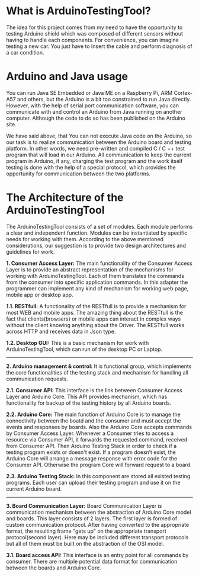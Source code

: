 
# **What is ArduinoTestingTool?**

The idea for this project comes from my need to have the opportunity to testing Arduino shield
which was composed of different sensors without having to handle each components. For convenience, you can imagine testing a new car. You just  have to Insert the cable and perform diagnosis of a car condition.

# **Arduino and Java usage**

You can run Java SE Embedded or Java ME on a Raspberry Pi, ARM Cortex- A57 and others, but the Arduino is a bit too constrained to run Java directly. However, with the help of serial port communication software, you can communicate with and control an Arduino from Java running on another computer. Although the code to do so has been published on the Arduino site.

We have said above, that  You can not execute Java code on the Arduino, so our task is to realize communication between the Arduino board and testing platform. In other words, we need pre-written and compiled C / C ++ test program that will load in our Arduino. All communication to keep the current program in Arduino, if any, charging the test program and the work itself testing is done with the help of a special protocol, which provides the opportunity for communication between the two platforms.


# The Architecture of the ArduinoTestingTool

The ArduinoTestingTool consists of a set of modules. Each module performs a clear and independent function. Modules can be instantiated by specific needs for working with them. According to the above mentioned considerations, our suggestion is to provide two design architectures and guidelines for work.

**1. Consumer Access Layer:**
The main functionality of the Consumer Access Layer is to provide an abstract representation of the mechanisms for working with ArduinoTestingTool. Each of them translates the commands from the consumer into specific application commands. In this adapter the programmer can implement any kind of mechanism for working:web page, mobile app or desktop app.

   **1.1. RESTfull:**
A functionality of the RESTfull is to provide a mechanism for most WEB and mobile apps. The amazing thing about the RESTfull is the fact that clients(browsers) or mobile apps can interact in complex ways without the client knowing anything about the Driver. The RESTfull works across HTTP and receives data in Json type.

 **1.2. Desktop GUI:** 
This is a basic mechanism for work with ArduinoTestingTool, which can run of the desktop PC or Laptop.

***

**2. Arduino management & control:** 
It is functional group, which implements the core functionalities of the testing stack and mechanism for handling all communication requests.

**2.1. Consumer API:** 
This interface is the link between Consumer Access Layer and Arduino Core. This API provides mechanism, which has functionality for backup of the testing history by all Arduino boards.

**2.2. Arduino Core:**
The main function of Arduino Core is to manage the connectivity between the boatd and the consumer and must accept the events and responses by boards. Also the Arduino Core accepts commands by Consumer Access Layer. Whenever a Consumer tries to access a resource via Consumer API, it forwards the requested command, received from Consumer API. Then Arduino Testing Stack in order to check if a testing program exists or doesn't exist. If a program doesn’t exist, the Arduino Core will arrange a message response with error code for the Consumer API. Otherwise the program Core will forward request to a board. 

**2.3. Arduino Testing Stack:**
In this component are stored all existed testing programs. Each user can upload their testing program and use it on the current Arduino board.

***

**3. Board Communication Layer:** 
Board Communication Layer is communication mechanism between the abstraction of Arduino Core
model and boards. This layer consists of 2 layers.
The first layer is formed of custom communication protocol. After having converted to the appropriate format, the resulting frame "gets up" on the appropriate transport protocol(second layer). Here may be included different transport protocols but all of them must be built on the abstraction of the OSI model.

**3.1. Board access API:**
This interface is an entry point for all commands by consumer. There are multiple potential data format for communication between the boards and Arduino Core. 
